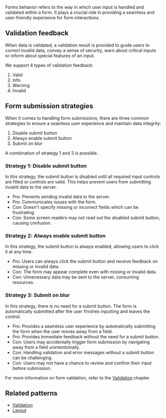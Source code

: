 Forms behavior refers to the way in which user input is handled and validated within a form. It plays a crucial role in providing a seamless and user-friendly experience for form interactions.

## Validation feedback
When data is validated, a validation result is provided to guide users to correct invalid data, convey a sense of security, warn about critical inputs or inform about special features of an input.

We support 4 types of validation feedback:
1. Valid
2. Info
3. Warning
4. Invalid

## Form submission strategies
When it comes to handling form submissions, there are three common strategies to ensure a seamless user experience and maintain data integrity:
1. Disable submit button
2. Always enable submit button
3. Submit on blur

A combination of strategy 1 and 3 is possible. 
### Strategy 1: Disable submit button
  In this strategy, the submit button is disabled until all required input controls are filled or controls are valid. This helps prevent users from submitting invalid data to the server.
  - Pro: Prevents sending invalid data to the server.
  - Pro: Communicates issues with the form.
  - Con: Doesn't specify missing or incorrect fields which can be frustrating.
  - Con: Some screen readers may not read out the disabled submit button, causing confusion.

### Strategy 2: Always enable submit button
  In this strategy, the submit button is always enabled, allowing users to click it at any time.
  - Pro: Users can always click the submit button and receive feedback on missing or invalid data.
  - Con: The form may appear complete even with missing or invalid data.
  - Con: Unnecessary data may be sent to the server, consuming resources.

### Strategy 3: Submit on blur
  In this strategy, there is no need for a submit button. The form is automatically submitted after the user finishes inputting and leaves the control.
  - Pro: Provides a seamless user experience by automatically submitting the form when the user moves away from a field.
  - Pro: Provides immediate feedback without the need for a submit button.
  - Con: Users may accidentally trigger form submission by navigating away from a field unintentionally.
  - Con: Handling validation and error messages without a submit button can be challenging.
  - Con: Users may not have a chance to review and confirm their input before submission.

For more information on form validation, refer to the [Validation](forms-validation.md) chapter.

## Related patterns
- [Validation](forms-validation.md)
- [Layout](forms-layout.md)
